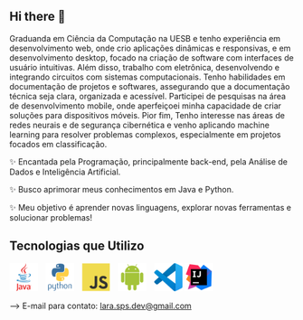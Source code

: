 ## Hi there 👋

Graduanda em Ciência da Computação na UESB e tenho experiência em desenvolvimento web, onde crio aplicações dinâmicas e responsivas, e em desenvolvimento desktop, focado na criação de software com interfaces de usuário intuitivas. Além disso, trabalho com eletrônica, desenvolvendo e integrando circuitos com sistemas computacionais.
  Tenho habilidades em documentação de projetos e softwares, assegurando que a documentação técnica seja clara, organizada e acessível. Participei de pesquisas na área de desenvolvimento mobile, onde aperfeiçoei minha capacidade de criar soluções para dispositivos móveis. 
 Pior fim, Tenho interesse nas áreas de redes neurais e de segurança cibernética e venho aplicando machine learning para resolver problemas complexos, especialmente em projetos focados em classificação.
  
✨ Encantada pela Programação, principalmente back-end, pela Análise de Dados e Inteligência Artificial.

✨ Busco aprimorar meus conhecimentos em Java e Python.

✨ Meu objetivo é aprender novas linguagens, explorar novas ferramentas e solucionar problemas!

## Tecnologias que Utilizo

<img src="https://raw.githubusercontent.com/devicons/devicon/master/icons/java/java-original-wordmark.svg" alt="Java" width="50" height="50" style="display:inline-block; margin-right:10px"/> <img src="https://raw.githubusercontent.com/devicons/devicon/master/icons/python/python-original-wordmark.svg" alt="Python" width="50" height="50" style="display:inline-block; margin-right:10px"/>
<img src="https://github.com/devicons/devicon/blob/master/icons/javascript/javascript-original.svg" alt="JavaScript" width="50" height="50" style="display:inline-block; margin-right:10px"/>
<img src="https://github.com/devicons/devicon/blob/master/icons/android/android-original.svg" alt="Android" width="50" height="50" style="display:inline-block; margin-right:10px"/>
<img src="https://github.com/devicons/devicon/blob/master/icons/vscode/vscode-original.svg" alt="Visual Studio Code" width="50" height="50" style="display:inline-block"/>
<img src="https://github.com/devicons/devicon/blob/master/icons/intellij/intellij-original.svg" alt="Intellij" width="50" height="50" style="display:inline-block"/>


--> E-mail para contato: lara.sps.dev@gmail.com


